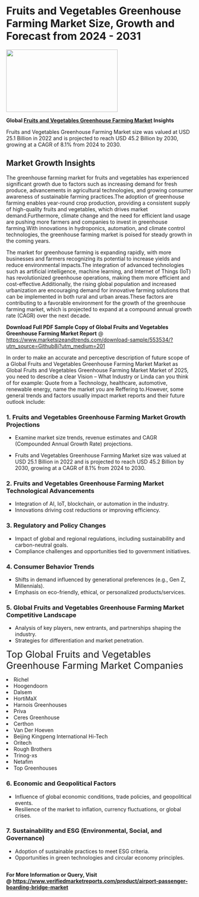 <H1>Fruits and Vegetables Greenhouse Farming Market Size, Growth and Forecast from 2024 - 2031</H1><img class="aligncenter size-medium wp-image-584254" src="https://thirdeyenews.in/wp-content/uploads/2024/09/Global-Market-Research-300x168.jpeg" alt="" width="300" height="168" /><p><strong>Global&nbsp;<a href="https://www.marketsizeandtrends.com/download-sample/553534/?utm_source=Github8j?utm_medium=201">Fruits and Vegetables Greenhouse Farming Market</a> Insights</strong></p><p>Fruits and Vegetables Greenhouse Farming Market size was valued at USD 25.1 Billion in 2022 and is projected to reach USD 45.2 Billion by 2030, growing at a CAGR of 8.1% from 2024 to 2030.</p><p><h2>Market Growth Insights</h2> <p>The greenhouse farming market for fruits and vegetables has experienced significant growth due to factors such as increasing demand for fresh produce, advancements in agricultural technologies, and growing consumer awareness of sustainable farming practices.The adoption of greenhouse farming enables year-round crop production, providing a consistent supply of high-quality fruits and vegetables, which drives market demand.Furthermore, climate change and the need for efficient land usage are pushing more farmers and companies to invest in greenhouse farming.With innovations in hydroponics, automation, and climate control technologies, the greenhouse farming market is poised for steady growth in the coming years.</p> <p>The market for greenhouse farming is expanding rapidly, with more businesses and farmers recognizing its potential to increase yields and reduce environmental impacts.The integration of advanced technologies such as artificial intelligence, machine learning, and Internet of Things (IoT) has revolutionized greenhouse operations, making them more efficient and cost-effective.Additionally, the rising global population and increased urbanization are encouraging demand for innovative farming solutions that can be implemented in both rural and urban areas.These factors are contributing to a favorable environment for the growth of the greenhouse farming market, which is projected to expand at a compound annual growth rate (CAGR) over the next decade.</p> <p><span class=""><strong>Download Full PDF Sample Copy of Global Fruits and Vegetables Greenhouse Farming Market Report</strong> @ <a href="https://www.marketsizeandtrends.com/download-sample/553534/?utm_source=Github8j?utm_medium=201" target="_blank">https://www.marketsizeandtrends.com/download-sample/553534/?utm_source=Github8j?utm_medium=201</a></span></p><p>In order to make an accurate and perceptive description of future scope of a Global&nbsp;Fruits and Vegetables Greenhouse Farming Market Market as Global&nbsp;Fruits and Vegetables Greenhouse Farming Market Market of 2025, you need to describe a clear Vision &ndash; What Industry or Linda can you think of for example: Quote from a Technology, healthcare, automotive, renewable energy, name the market you are Reffering to.However, some general trends and factors usually impact market reports and their future outlook include:</p><h3>1.&nbsp;<strong>Fruits and Vegetables Greenhouse Farming Market Growth Projections</strong></h3><ul><li>Examine market size trends, revenue estimates and CAGR (Compounded Annual Growth Rate) projections.</li><li><p>Fruits and Vegetables Greenhouse Farming Market size was valued at USD 25.1 Billion in 2022 and is projected to reach USD 45.2 Billion by 2030, growing at a CAGR of 8.1% from 2024 to 2030.</p></li></ul><h3>2.&nbsp;<strong>Fruits and Vegetables Greenhouse Farming Market Technological Advancements</strong></h3><ul><li>Integration of AI, IoT, blockchain, or automation in the industry.</li><li>Innovations driving cost reductions or improving efficiency.</li></ul><h3>3.&nbsp;<strong>Regulatory and Policy Changes</strong></h3><ul><li>Impact of global and regional regulations, including sustainability and carbon-neutral goals.</li><li>Compliance challenges and opportunities tied to government initiatives.</li></ul><h3>4.&nbsp;<strong>Consumer Behavior Trends</strong></h3><ul><li>Shifts in demand influenced by generational preferences (e.g., Gen Z, Millennials).</li><li>Emphasis on eco-friendly, ethical, or personalized products/services.</li></ul><h3>5.&nbsp;<strong>Global Fruits and Vegetables Greenhouse Farming Market Competitive Landscape</strong></h3><ul><li>Analysis of key players, new entrants, and partnerships shaping the industry.</li><li>Strategies for differentiation and market penetration.</li></ul><p data-pm-slice="1 1 []"><span style="color: inherit; font-family: inherit; font-size: 25px;">Top Global Fruits and Vegetables Greenhouse Farming Market Companies</span></p><div class="" data-test-id=""><p><li>Richel</li><li> Hoogendoorn</li><li> Dalsem</li><li> HortiMaX</li><li> Harnois Greenhouses</li><li> Priva</li><li> Ceres Greenhouse</li><li> Certhon</li><li> Van Der Hoeven</li><li> Beijing Kingpeng International Hi-Tech</li><li> Oritech</li><li> Rough Brothers</li><li> Trinog-xs</li><li> Netafim</li><li> Top Greenhouses</li></p></div><h3>6.&nbsp;<strong>Economic and Geopolitical Factors</strong></h3><ul><li>Influence of global economic conditions, trade policies, and geopolitical events.</li><li>Resilience of the market to inflation, currency fluctuations, or global crises.</li></ul><h3>7.&nbsp;<strong>Sustainability and ESG (Environmental, Social, and Governance)</strong></h3><ul><li>Adoption of sustainable practices to meet ESG criteria.</li><li>Opportunities in green technologies and circular economy principles.</li></ul><h2><strong style="font-size: 14px;">For More Information or Query, Visit @&nbsp;</strong><a style="background-color: #ffffff; font-size: 14px;" href="https://www.marketsizeandtrends.com/report/fruits-and-vegetables-greenhouse-farming-market/" target="_blank">https://www.verifiedmarketreports.com/product/airport-passenger-boarding-bridge-market</a></h2>